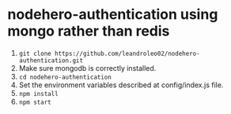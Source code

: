 # nodehero-authentication using mongo rather than redis

1. `git clone https://github.com/leandroleo02/nodehero-authentication.git`
2. Make sure mongodb is correctly installed.
3. `cd nodehero-authentication`
4. Set the environment variables described at config/index.js file. 
5. `npm install`
6. `npm start`
